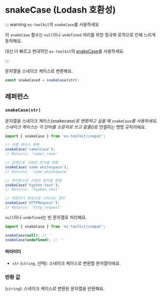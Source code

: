 # snakeCase (Lodash 호환성)

::: warning `es-toolkit`의 `snakeCase`를 사용하세요

이 `snakeCase` 함수는 `null`이나 `undefined` 처리를 위한 정규화 로직으로 인해 느리게 동작해요.

대신 더 빠르고 현대적인 `es-toolkit`의 [snakeCase](../../string/snakeCase.md)를 사용하세요.

:::

문자열을 스네이크 케이스로 변환해요.

```typescript
const snakeCased = snakeCase(str);
```

## 레퍼런스

### `snakeCase(str)`

문자열을 스네이크 케이스(snake*case)로 변환하고 싶을 때 `snakeCase`를 사용하세요. 스네이크 케이스는 각 단어를 소문자로 쓰고 밑줄(*)로 연결하는 명명 규칙이에요.

```typescript
import { snakeCase } from 'es-toolkit/compat';

// 카멜 케이스 변환
snakeCase('camelCase');
// Returns: 'camel_case'

// 공백으로 구분된 문자열 변환
snakeCase('some whitespace');
// Returns: 'some_whitespace'

// 하이픈으로 구분된 문자열 변환
snakeCase('hyphen-text');
// Returns: 'hyphen_text'

// 대문자가 연속으로 나타나는 경우
snakeCase('HTTPRequest');
// Returns: 'http_request'
```

`null`이나 `undefined`는 빈 문자열로 처리해요.

```typescript
import { snakeCase } from 'es-toolkit/compat';

snakeCase(null); // ''
snakeCase(undefined); // ''
```

#### 파라미터

- `str` (`string`, 선택): 스네이크 케이스로 변환할 문자열이에요.

### 반환 값

(`string`): 스네이크 케이스로 변환된 문자열을 반환해요.

